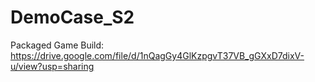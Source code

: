 # DemoCase_S2

Packaged Game Build: https://drive.google.com/file/d/1nQagGy4GlKzpgvT37VB_gGXxD7dixV-u/view?usp=sharing
